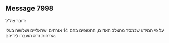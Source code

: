 ## Message 7998

דובר צה"ל:

על פי המידע שנמסר מהצלב האדום, החטופים בהם 14 אזרחים ישראליים ושלושה בעלי אזרחות זרה הועברו לידיהם.

